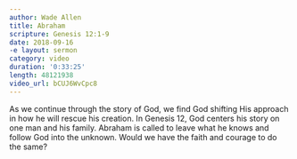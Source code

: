 ```yaml
---
author: Wade Allen
title: Abraham
scripture: Genesis 12:1-9
date: 2018-09-16
-e layout: sermon
category: video
duration: '0:33:25' 
length: 48121938
video_url: bCUJ6WvCpc8
---
```


As we continue through the story of God, we find God shifting His approach in how he will rescue his creation. In Genesis 12, God centers his story on one man and his family. Abraham is called to leave what he knows and follow God into the unknown. Would we have the faith and courage to do the same?
